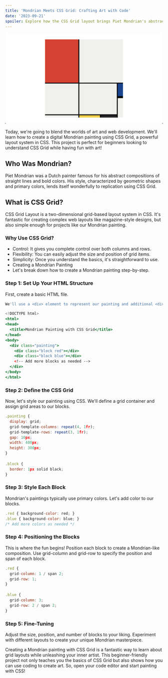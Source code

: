 ```yaml
---
title: 'Mondrian Meets CSS Grid: Crafting Art with Code'
date: '2023-09-21'
spoiler: Explore how the CSS Grid layout brings Piet Mondrian's abstract visions to life in the digital realm.
---
```

![Alt text](goal.png)

Today, we're going to blend the worlds of art and web development. We'll learn how to create a digital Mondrian painting using CSS Grid, a powerful layout system in CSS. This project is perfect for beginners looking to understand CSS Grid while having fun with art!

## **Who Was Mondrian?**
Piet Mondrian was a Dutch painter famous for his abstract compositions of straight lines and bold colors. His style, characterized by geometric shapes and primary colors, lends itself wonderfully to replication using CSS Grid.

## **What is CSS Grid?**
CSS Grid Layout is a two-dimensional grid-based layout system in CSS. It's fantastic for creating complex web layouts like magazine-style designs, but also simple enough for projects like our Mondrian painting.

### **Why Use CSS Grid?**
* Control: It gives you complete control over both columns and rows.
* Flexibility: You can easily adjust the size and position of grid items.
* Simplicity: Once you understand the basics, it's straightforward to use.
* Creating a Mondrian Painting
* Let's break down how to create a Mondrian painting step-by-step.

### **Step 1: Set Up Your HTML Structure**
First, create a basic HTML file. 
```jsx
We'll use a <div> element to represent our painting and additional <div>s for each color block.
```
```jsx
<!DOCTYPE html>
<html>
<head>
  <title>Mondrian Painting with CSS Grid</title>
</head>
<body>
  <div class="painting">
    <div class="block red"></div>
    <div class="block blue"></div>
    <!-- Add more blocks as needed -->
  </div>
</body>
</html>
```

### **Step 2: Define the CSS Grid**
Now, let's style our painting using CSS. We'll define a grid container and assign grid areas to our blocks.

```jsx
.painting {
  display: grid;
  grid-template-columns: repeat(4, 1fr);
  grid-template-rows: repeat(3, 1fr);
  gap: 10px;
  width: 400px;
  height: 300px;
}

.block {
  border: 1px solid black;
}
```

### **Step 3: Style Each Block**
Mondrian's paintings typically use primary colors. Let's add color to our blocks.

```jsx
.red { background-color: red; }
.blue { background-color: blue; }
/* Add more colors as needed */
```

### **Step 4: Positioning the Blocks**
This is where the fun begins! Position each block to create a Mondrian-like composition. Use grid-column and grid-row to specify the position and span of each block.

```jsx
.red {
  grid-column: 1 / span 2;
  grid-row: 1;
}

.blue {
  grid-column: 3;
  grid-row: 2 / span 2;
}
```

### **Step 5: Fine-Tuning**
Adjust the size, position, and number of blocks to your liking. Experiment with different layouts to create your unique Mondrian masterpiece.

Creating a Mondrian painting with CSS Grid is a fantastic way to learn about grid layouts while unleashing your inner artist. This beginner-friendly project not only teaches you the basics of CSS Grid but also shows how you can use coding to create art. So, open your code editor and start painting with CSS!